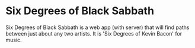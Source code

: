 # Six Degrees of Black Sabbath

Six Degrees of Black Sabbath is a web app (with server) that will find paths between just about any two artists. It is 'Six Degrees of Kevin Bacon' for music.